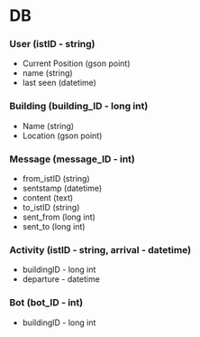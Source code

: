 # DB

### User (istID - string)

- Current Position (gson point)
- name (string)
- last seen (datetime)

### Building (building_ID - long int)

- Name (string)
- Location (gson point)

### Message (message_ID - int)

- from_istID (string)
- sentstamp (datetime)
- content (text)
- to_istID (string)
- sent_from (long int)
- sent_to (long int)

### Activity (istID - string, arrival - datetime)

- buildingID - long int
- departure - datetime

### Bot (bot_ID - int)

- buildingID - long int
